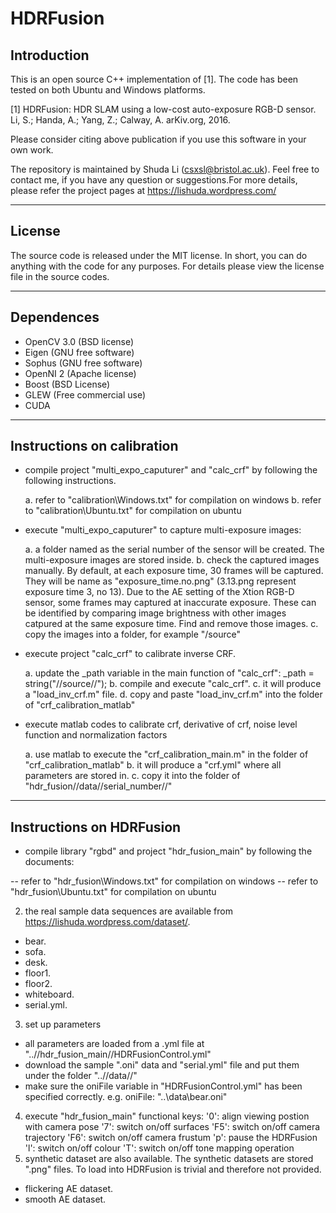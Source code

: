 # HDRFusion

## Introduction

This is an open source C++ implementation of [1]. The 
code has been tested on both Ubuntu and Windows platforms.

[1] HDRFusion: HDR SLAM using a low-cost auto-exposure RGB-D sensor. 
Li, S.; Handa, A.; Yang, Z.; Calway, A. arKiv.org, 2016. 

Please consider citing above publication if you use this software in your own 
work.

The repository is maintained by Shuda Li (csxsl@bristol.ac.uk). Feel free to contact
me, if you have any question or suggestions.For more details, please refer the 
project pages at https://lishuda.wordpress.com/

-------------------------------------------------------------------------------

## License

The source code is released under the MIT license. In short, you can do 
anything with the code for any purposes. For details please view the license file 
in the source codes.

-------------------------------------------------------------------------------

## Dependences

- OpenCV 3.0 (BSD license)
- Eigen (GNU free software)
- Sophus (GNU free software) 
- OpenNI 2 (Apache license)
- Boost (BSD License)
- GLEW (Free commercial use)
- CUDA

-------------------------------------------------------------------------------

## Instructions on calibration

- compile project "multi_expo_caputurer" and "calc_crf" by following the following instructions.

	a. refer to "calibration\Windows.txt" for compilation on windows
	b. refer to "calibration\Ubuntu.txt" for compilation on ubuntu
- execute "multi_expo_caputurer" to capture multi-exposure images: 

	a. a folder named as the serial number of the sensor will be created. The multi-exposure images are stored inside. 
	b. check the captured images manually. By default, at each exposure time, 30 frames will be captured. They will be name as "exposure_time.no.png" (3.13.png represent exposure time 3, no 13). Due to the AE setting of the Xtion RGB-D sensor, some frames may captured at inaccurate exposure. These can be identified by comparing image brightness with other images catpured at the same exposure time. Find and remove those images.
	c. copy the images into a folder, for example "/source"
- execute project "calc_crf" to calibrate inverse CRF.

	a. update the _path variable in the main function of "calc_crf":
		_path = string("//source//");
	b. compile and execute "calc_crf".
	c. it will produce a "load_inv_crf.m" file. 
	d. copy and paste "load_inv_crf.m" into the folder of "crf_calibration_matlab"
- execute matlab codes to calibrate crf, derivative of crf, noise level function and normalization factors

	a. use matlab to execute the "crf_calibration_main.m" in the folder of "crf_calibration_matlab"
	b. it will produce a "crf.yml" where all parameters are stored in. 
	c. copy it into the folder of "hdr_fusion//data//serial_number//"
	
-------------------------------------------------------------------------------
	
## Instructions on HDRFusion

- compile library "rgbd" and project "hdr_fusion_main" by following the documents:

-- refer to "hdr_fusion\Windows.txt" for compilation on windows
-- refer to "hdr_fusion\Ubuntu.txt" for compilation on ubuntu

2. the real sample data sequences are available from https://lishuda.wordpress.com/dataset/.

- bear.
- sofa.
- desk.
- floor1.
- floor2.
- whiteboard.
- serial.yml.

3. set up parameters 

- all parameters are loaded from a .yml file at "..//hdr_fusion_main//HDRFusionControl.yml"
- download the sample ".oni" data and "serial.yml" file and put them under the folder "..//data//"
- make sure the oniFile variable in "HDRFusionControl.yml" has been specified correctly.
  e.g. oniFile:  "..\\data\\bear.oni" 
  
4. execute "hdr_fusion_main"
	functional keys: 
	'0': align viewing postion with camera pose 
	'7': switch on/off surfaces
	'F5': switch on/off camera trajectory
	'F6': switch on/off camera frustum
	'p': pause the HDRFusion
	'l': switch on/off colour
	'T': switch on/off tone mapping operation
5. synthetic dataset are also available. The synthetic datasets are stored ".png" files. To load into HDRFusion is trivial and therefore not provided.

- flickering AE dataset.
- smooth AE dataset.